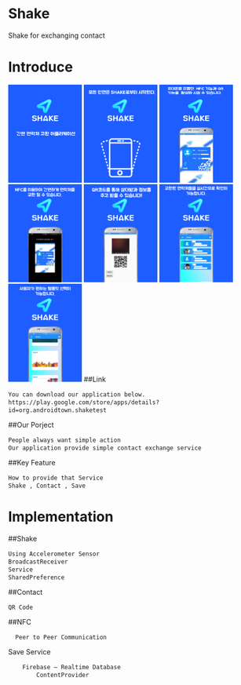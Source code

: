 # Shake
Shake for exchanging contact





Introduce
===============================================================
<img src="/app/src/main/res/drawable/page_num1.png" width="150" height ="200"> <img src="/app/src/main/res/drawable/page_num2.png" width="150" height ="200"> 
<img src="/app/src/main/res/drawable/page_num3.png" width="150" height ="200"> 
<img src="/app/src/main/res/drawable/page_num4.png" width="150" height ="200"> 
<img src="/app/src/main/res/drawable/page_num5.png" width="150" height ="200"> 
<img src="/app/src/main/res/drawable/page_num6.png" width="150" height ="200"> 
<img src="/app/src/main/res/drawable/page_num7.png" width="150" height ="200"> 
##Link 
```
You can download our application below.
https://play.google.com/store/apps/details?id=org.androidtown.shaketest
```
##Our Porject
```
People always want simple action
Our application provide simple contact exchange service
```
##Key Feature
```
How to provide that Service
Shake , Contact , Save
```

Implementation
===============================================================
##Shake
```
Using Accelerometer Sensor
BroadcastReceiver 
Service
SharedPreference
```
##Contact	

```NFC(Near-Field-Communication)
QR Code
```

##NFC
```
  Peer to Peer Communication
```
Save Service
``` Automatically Save and Manage Contacts
    Firebase – Realtime Database
		ContentProvider
```
